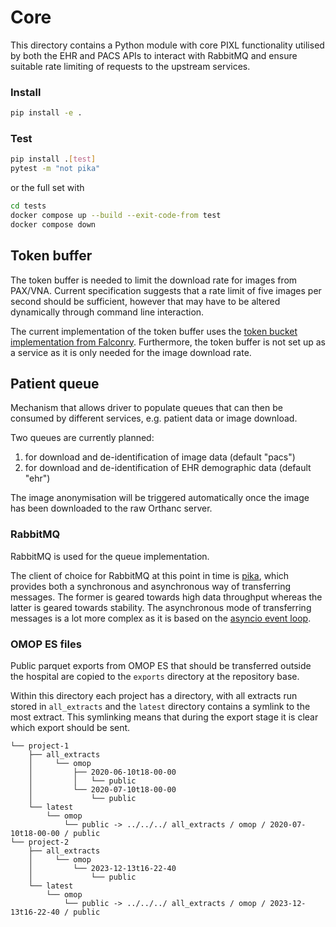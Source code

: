 # Core

This directory contains a Python module with core PIXL functionality utilised by both the EHR and PACS APIs to
interact with RabbitMQ and ensure suitable rate limiting of requests to the upstream services.

### Install
```bash
pip install -e .
```

### Test

```bash
pip install .[test]
pytest -m "not pika"
```
or the full set with
```bash
cd tests
docker compose up --build --exit-code-from test
docker compose down
```

## Token buffer

The token buffer is needed to limit the download rate for images from PAX/VNA. Current specification suggests that a 
rate limit of five images per second should be sufficient, however that may have to be altered dynamically through 
command line interaction. 

The current implementation of the token buffer uses the 
[token bucket implementation from Falconry](https://github.com/falconry/token-bucket/). Furthermore, the token buffer is
not set up as a service as it is only needed for the image download rate. 


## Patient queue

Mechanism that allows driver to populate queues that can then be consumed by different services, e.g. patient data
or image download.

Two queues are currently planned: 
1. for download and de-identification of image data (default "pacs")
2. for download and de-identification of EHR demographic data (default "ehr")

The image anonymisation will be triggered automatically once the image has been downloaded to the raw Orthanc server.

### RabbitMQ

RabbitMQ is used for the queue implementation. 

The client of choice for RabbitMQ at this point in time is [pika](https://pika.readthedocs.io/en/stable/), which provides both a synchronous and 
asynchronous way of transferring messages. The former is geared towards high data throughput whereas the latter is geared towards stability. 
The asynchronous mode of transferring messages is a lot more complex as it is based on the 
[asyncio event loop](https://docs.python.org/3/library/asyncio-eventloop.html).


### OMOP ES files

Public parquet exports from OMOP ES that should be transferred outside the hospital are copied to the `exports` directory at the repository base.

Within this directory each project has a directory, with all extracts run stored in `all_extracts` and the `latest` directory
contains a symlink to the most extract. This symlinking means that during the export stage it is clear which export should be sent.

```
└── project-1
    ├── all_extracts
    │     └── omop
    │         ├── 2020-06-10t18-00-00
    │         │   └── public
    │         └── 2020-07-10t18-00-00
    │             └── public
    └── latest
        └── omop
            └── public -> ../../../ all_extracts / omop / 2020-07-10t18-00-00 / public
└── project-2
    ├── all_extracts
    │     └── omop
    │         └── 2023-12-13t16-22-40
    │             └── public
    └── latest
        └── omop
            └── public -> ../../../ all_extracts / omop / 2023-12-13t16-22-40 / public
```